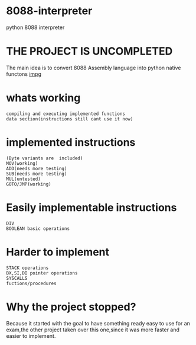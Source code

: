 # 8088-interpreter
python 8088 interpreter

# THE PROJECT IS UNCOMPLETED

The main idea is to convert 8088 Assembly language into python native functons
[impg](https://github.com/LoreBadTime/8088-interpreter/raw/main/translation.png)
# whats working
```
compiling and executing implemented functions
data section(instructions still cant use it now)
```
# implemented instructions
```
(Byte variants are  included)
MOV(working)
ADD(needs more testing)
SUB(needs more testing)
MUL(untested)
GOTO/JMP(working)
```
# Easily implementable instructions
```
DIV
BOOLEAN basic operations
```
# Harder to implement
```
STACK operations
BX,SI,DI pointer operations
SYSCALLS
fuctions/procedures
```
# Why the project stopped?
Because it started with the goal to have something ready easy to use for an exam,the other project taken over this one,since it was more faster and easier to implement. 
